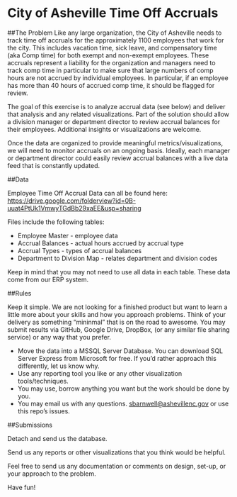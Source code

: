 City of Asheville Time Off Accruals
=====

##The Problem
Like any large organization, the City of Asheville  needs to track time off accruals for the approximately 1100 employees that work for the city. This includes vacation time, sick leave, and compensatory time (aka Comp time) for both exempt and non-exempt employees. These accruals represent a liability for the organization and managers need to track comp time in particular to make sure that large numbers of comp hours are not accrued by individual employees. In particular, if an employee has more than 40 hours of accrued comp time, it should be flagged for review.

The goal of this exercise is to analyze accrual data (see below) and deliver that analysis and any related visualizations. Part of the solution should allow a division manager or department director to review accrual balances for their employees. Additional insights or visualizations are welcome.

Once the data are organized to provide meaningful metrics/visualizations, we will need to monitor accruals on an ongoing basis. Ideally, each manager or department director could easily review accrual balances with a live data feed that is constantly updated.

##Data

Employee Time Off Accrual Data can all be found here: https://drive.google.com/folderview?id=0B-uuat4PtUk1VmwyTGdBb29xaEE&usp=sharing

Files include the following tables:
* Employee Master - employee data
* Accrual Balances - actual hours accrued by accrual type
* Accrual Types - types of accrual balances
* Department to Division Map - relates department and division codes

Keep in mind that you may not need to use all data in each table. These data come from our ERP system.

##Rules

Keep it simple. We are not looking for a finished product but want to learn a little more about your skills and how you approach problems. Think of your delivery as something “mininmal” that is on the road to awesome. You may submit results via GitHub, Google Drive, DropBox, (or any similar file sharing service) or any way that you prefer.

* Move the data into a MSSQL Server Database. You can download SQL Server Express from Microsoft for free. If you’d rather approach this differently, let us know why.
* Use any reporting tool you like or any other visualization tools/techniques.
* You may use, borrow anything you want but the work should be done by you.
* You may email us with any questions. sbarnwell@ashevillenc.gov or use this repo’s issues.

##Submissions

Detach and send us the database.

Send us any reports or other visualizations that you think would be helpful.

Feel free to send us any documentation or comments on design, set-up, or your approach to the problem.

Have fun!

